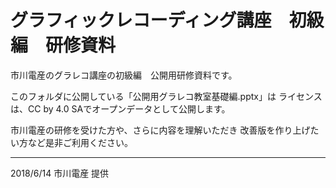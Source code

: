 # グラフィックレコーディング講座　初級編　研修資料
市川電産のグラレコ講座の初級編　公開用研修資料です。

このフォルダに公開している「公開用グラレコ教室基礎編.pptx」は
ライセンスは、CC by 4.0 SAでオープンデータとして公開します。

市川電産の研修を受けた方や、さらに内容を理解いただき
改善版を作り上げたい方など是非ご利用ください。

-------------------------------
2018/6/14 市川電産 提供
